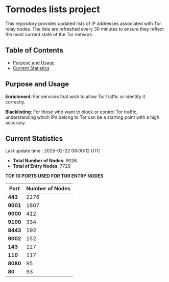 # Tornodes lists project

This repository provides updated lists of IP addresses associated with Tor relay nodes. The lists are refreshed every 30 minutes to ensure they reflect the most current state of the Tor network.

## Table of Contents

- [Purpose and Usage](#purpose-and-usage)
- [Current Statistics](#current-statistics)


## Purpose and Usage

**Enrichment**: For services that wish to allow Tor traffic or identify it correctly.

**Blacklisting**: For those who want to block or control Tor traffic, understanding which IPs belong to Tor can be a starting point with a high accuracy.

## Current Statistics

Last update time : 2025-02-22 08:00:12 UTC

- **Total Number of Nodes**: 9026
- **Total of Entry Nodes**: 7729

**TOP 10 PORTS USED FOR TOR ENTRY NODES**

| **Port** | **Number of Nodes** |
|------|-----------------|
| **443**   | 2276  |
| **9001**   | 1807  |
| **9000**   | 412  |
| **9100**   | 334  |
| **8443**   | 192  |
| **9002**   | 152  |
| **143**   | 127  |
| **110**   | 117  |
| **8080**   | 95  |
| **80**   | 93  |

